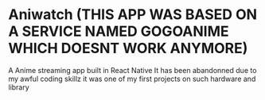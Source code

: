 # Aniwatch (THIS APP WAS BASED ON A SERVICE NAMED GOGOANIME WHICH DOESNT WORK ANYMORE)

A Anime streaming app built in React Native
It has been abandonned due to my awful coding skillz 
it was one of my first projects on such hardware and library
